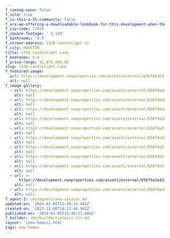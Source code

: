 ```yaml
---
f_coming-soon: false
f_sold: true
f_is-this-a-55-community: false
f_are-we-offering-a-downloadable-lookbook-for-this-development-when-they-submit-their-contact-info: false
f_zip-code: 77018
f_square-footage: ' 5,120'
f_bathrooms: '5.5'
f_street-address: 1338 Candlelight Ln
f_city: HOUSTON
title: 1338 Candlelight Lane
f_bedrooms: 5-6
f_price-range: $1,875,000.00
slug: 1338-candlelight-lane
f_featured-image:
  url: https://development.nanproperties.com/assets/external/656f9a3e31f7ca79d345e248_render20exterior20rev201201.jpg
  alt: null
f_image-gallery:
  - url: https://development.nanproperties.com/assets/external/656f9a3e0314c826ec2e22b0_1-living20room201.jpg
    alt: null
  - url: https://development.nanproperties.com/assets/external/656f9a3e0314c826ec2e22b0_1-living20room201.jpg
    alt: null
  - url: https://development.nanproperties.com/assets/external/656f9a3eb3458b6d0cd4fc55_2-kitchen.jpg
    alt: null
  - url: https://development.nanproperties.com/assets/external/656f9a3e2257651054312206_3-dinning20area.jpg
    alt: null
  - url: https://development.nanproperties.com/assets/external/656f9a3fb3458b6d0cd4fc66_4-dining20area.jpg
    alt: null
  - url: https://development.nanproperties.com/assets/external/656f9a3e22576510543121e6_5-master20bedroom.jpg
    alt: null
  - url: https://development.nanproperties.com/assets/external/656f9a3f4321aa51f0616a67_6-master20bedroom.jpg
    alt: null
  - url: https://development.nanproperties.com/assets/external/656f9a3fdc6a2153201d16af_7-20outdoor20swimming20pool.jpg
    alt: null
  - url: https://development.nanproperties.com/assets/external/656f9a3fc50dc60c37e1adfd_8-pergola.jpg
    alt: null
  - url: >-
      https://development.nanproperties.com/assets/external/656f9a3e4321aa51f061697e_render20exterior20220rev201201.jpg
    alt: null
  - url: https://development.nanproperties.com/assets/external/656f9a3e31f7ca79d345e248_render20exterior20rev201201.jpg
    alt: null
f_agent-2: cms/agents/ana-salazar.md
updated-on: '2024-01-05T15:30:33.491Z'
created-on: '2023-12-06T18:13:46.943Z'
published-on: '2024-01-05T15:40:22.686Z'
f_builder: cms/builders/eleviz-llc.md
layout: '[new-homes].html'
tags: new-homes
---
```



